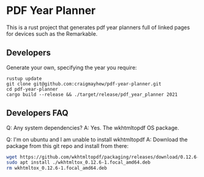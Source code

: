 # PDF Year Planner

This is a rust project that generates pdf year planners full of linked pages for devices such as the Remarkable.


## Developers
Generate your own, specifying the year you require:
```
rustup update
git clone git@github.com:craigmayhew/pdf-year-planner.git
cd pdf-year-planner
cargo build --release && ./target/release/pdf_year_planner 2021
```

## Developers FAQ
Q: Any system dependencies?
A: Yes. The wkhtmltopdf OS package.

Q: I'm on ubuntu and I am unable to install wkhtmltopdf
A: Download the package from this git repo and install from there:
```sh
wget https://github.com/wkhtmltopdf/packaging/releases/download/0.12.6-1/wkhtmltox_0.12.6-1.focal_amd64.deb
sudo apt install ./wkhtmltox_0.12.6-1.focal_amd64.deb
rm wkhtmltox_0.12.6-1.focal_amd64.deb
```
